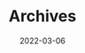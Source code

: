 ---
title: "Archives"
date: 2022-03-06

layout: "archives"
slug: "archives"

menu:
    main:
        weight: 98
        params: 
            icon: archives

---